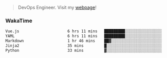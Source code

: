 > DevOps Engineer. Visit my [webpage](https://konst.fish)!

### WakaTime
<!--START_SECTION:waka-->

```txt
Vue.js                     6 hrs 11 mins   █████████░░░░░░░░░░░░░░░░   36.65 %
YAML                       6 hrs 11 mins   █████████░░░░░░░░░░░░░░░░   36.64 %
Markdown                   1 hr 46 mins    ██▓░░░░░░░░░░░░░░░░░░░░░░   10.52 %
Jinja2                     35 mins         █░░░░░░░░░░░░░░░░░░░░░░░░   03.49 %
Python                     33 mins         ▓░░░░░░░░░░░░░░░░░░░░░░░░   03.31 %
```

<!--END_SECTION:waka-->
